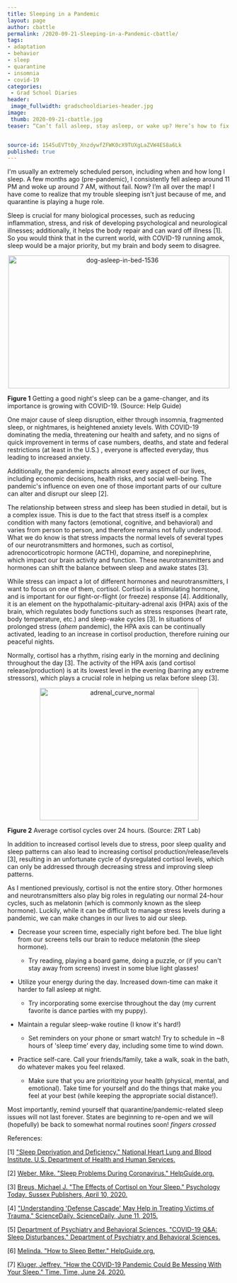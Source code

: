 ```yaml
---
title: Sleeping in a Pandemic
layout: page
author: cbattle
permalink: /2020-09-21-Sleeping-in-a-Pandemic-cbattle/
tags:
- adaptation
- behavior
- sleep
- quarantine
- insomnia
- covid-19
categories:
 - Grad School Diaries
header: 
 image_fullwidth: gradschooldiaries-header.jpg
image:
 thumb: 2020-09-21-cbattle.jpg
teaser: “Can’t fall asleep, stay asleep, or wake up? Here’s how to fix it!”


source-id: 1S45uEVTt0y_XnzdywfZFWK0cX9TUXgLaZVW4ES8a6Lk
published: true
---
```


I'm usually an extremely scheduled person, including when and how long I sleep. A few months ago (pre-pandemic), I consistently fell asleep around 11 PM and woke up around 7 AM, without fail. Now? I’m all over the map! I have come to realize that my trouble sleeping isn’t just because of me, and quarantine is playing a huge role. 

Sleep is crucial for many biological processes, such as reducing inflammation, stress, and risk of developing psychological and neurological illnesses; additionally, it helps the body repair and can ward off illness [1]. So you would think that in the current world, with COVID-19 running amok, sleep would be a major priority, but my brain and body seem to disagree. 

<center><a data-flickr-embed="true" href="https://www.flickr.com/photos/139839751@N06/50279903277/in/dateposted-friend/" title="dog-asleep-in-bed-1536"><img src="https://live.staticflickr.com/65535/50279903277_09a923b6e8.jpg" width="500" height="300" alt="dog-asleep-in-bed-1536"></a><script async src="//embedr.flickr.com/assets/client-code.js" charset="utf-8"></script> </center>

**Figure 1** Getting a good night's sleep can be a game-changer, and its importance is growing with COVID-19. (Source: Help Guide)

One major cause of sleep disruption, either through insomnia, fragmented sleep, or nightmares, is heightened anxiety levels. With COVID-19 dominating the media, threatening our health and safety, and no signs of quick improvement in terms of case numbers, deaths, and state and federal restrictions (at least in the U.S.) , everyone is affected everyday, thus leading to increased anxiety. 

Additionally, the pandemic impacts almost every aspect of our lives, including economic decisions, health risks, and social well-being. The pandemic's influence on even one of those important parts of our culture can alter and disrupt our sleep [2].

The relationship between stress and sleep has been studied in detail, but is a complex issue. This is due to the fact that stress itself is a complex condition with many factors (emotional, cognitive, and behavioral) and varies from person to person, and therefore remains not fully understood. What we do know is that stress impacts the normal levels of several types of our neurotransmitters and hormones, such as cortisol, adrenocorticotropic hormone (ACTH), dopamine, and norepinephrine, which impact our brain activity and function. These neurotransmitters and hormones can shift the balance between sleep and awake states [3]. 

While stress can impact a lot of different hormones and neurotransmitters, I want to focus on one of them, cortisol. Cortisol is a stimulating hormone, and is important for our fight-or-flight (or freeze) response [4]. Additionally, it is an element on the hypothalamic-pituitary-adrenal axis (HPA) axis of the brain, which regulates body functions such as stress responses (heart rate, body temperature, etc.) and sleep-wake cycles [3]. In situations of prolonged stress (*ahem* pandemic), the HPA axis can be continually activated, leading to an increase in cortisol production, therefore ruining our peaceful nights. 

Normally, cortisol has a rhythm, rising early in the morning and declining throughout the day [3]. The activity of the HPA axis (and cortisol release/production) is at its lowest level in the evening (barring any extreme stressors), which plays a crucial role in helping us relax before sleep [3]. 

<center><a data-flickr-embed="true" href="https://www.flickr.com/photos/139839751@N06/50279745841/in/dateposted-friend/" title="adrenal_curve_normal"><img src="https://live.staticflickr.com/65535/50279745841_5e91e36af9_o.jpg" width="359" height="299" alt="adrenal_curve_normal"></a><script async src="//embedr.flickr.com/assets/client-code.js" charset="utf-8"></script></center>

**Figure 2** Average cortisol cycles over 24 hours. (Source: ZRT Lab)

In addition to increased cortisol levels due to stress, poor sleep quality and sleep patterns can also lead to increasing cortisol production/release/levels [3], resulting in an unfortunate cycle of dysregulated cortisol levels, which can only be addressed through decreasing stress and improving sleep patterns.

As I mentioned previously, cortisol is not the entire story. Other hormones and neurotransmitters also play big roles in regulating our normal 24-hour cycles, such as melatonin (which is commonly known as the sleep hormone). Luckily, while it can be difficult to manage stress levels during a pandemic, we can make changes in our lives to aid our sleep. 

* Decrease your screen time, especially right before bed. The blue light from our screens tells our brain to reduce melatonin (the sleep hormone). 

    * Try reading, playing a board game, doing a puzzle, or (if you can't stay away from screens) invest in some blue light glasses!

* Utilize your energy during the day. Increased down-time can make it harder to fall asleep at night.

    * Try incorporating some exercise throughout the day (my current favorite is dance parties with my puppy).

* Maintain a regular sleep-wake routine (I know it's hard!) 

    * Set reminders on your phone or smart watch! Try to schedule in ~8 hours of 'sleep time' every day, including some time to wind down.

* Practice self-care. Call your friends/family, take a walk, soak in the bath, do whatever makes you feel relaxed.

    * Make sure that you are prioritizing your health (physical, mental, and emotional). Take time for yourself and do the things that make you feel at your best (while keeping the appropriate social distance!). 

Most importantly, remind yourself that quarantine/pandemic-related sleep issues will not last forever. States are beginning to re-open and we will (hopefully) be back to somewhat normal routines soon! *fingers crossed*

References:

[1] ["Sleep Deprivation and Deficiency." National Heart Lung and Blood Institute. U.S. Department of Health and Human Services.](https://www.nhlbi.nih.gov/health-topics/sleep-deprivation-and-deficiency.)

[2] [Weber, Mike. "Sleep Problems During Coronavirus." HelpGuide.org.](https://www.helpguide.org/articles/sleep/sleep-problems-during-coronavirus.htm)

[3] [Breus, Michael J. "The Effects of Cortisol on Your Sleep." Psychology Today. Sussex Publishers, April 10, 2020. ](https://www.psychologytoday.com/us/blog/sleep-newzzz/202004/the-effects-cortisol-your-sleep.)

[4] ["Understanding 'Defense Cascade' May Help in Treating Victims of Trauma." ScienceDaily. ScienceDaily, June 11, 2015. ](https://www.sciencedaily.com/releases/2015/06/150611114054.htm.)

[5] [Department of Psychiatry and Behavioral Sciences. "COVID-19 Q&A: Sleep Disturbances." Department of Psychiatry and Behavioral Sciences.](http://med.stanford.edu/psychiatry/about/covid19/sleep.html.)

[6] [Melinda. "How to Sleep Better." HelpGuide.org.](https://www.helpguide.org/articles/sleep/getting-better-sleep.htm.)

[7] [Kluger, Jeffrey. "How the COVID-19 Pandemic Could Be Messing With Your Sleep." Time. Time, June 24, 2020.](https://time.com/5858211/covid-19-sleep/.) 

